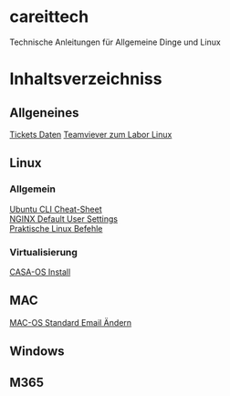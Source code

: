 # careittech
Technische Anleitungen für Allgemeine Dinge und Linux

# Inhaltsverzeichniss
## Allgeneines
[Tickets Daten](https://github.com/MartinCareJestl/careittech/blob/main/dokumente/SupportTicketErstellen.md)
[Teamviever zum Labor Linux](https://github.com/MartinCareJestl/careittech/blob/main/dokumente/Linux-Rechner-Im-Labor.md)
## Linux
### Allgemein
[Ubuntu CLI Cheat-Sheet](https://github.com/MartinCareJestl/careittech/blob/main/dokumente/Ubuntu-CLI-cheat-sheet.md)\
[NGINX Default User Settings](https://github.com/MartinCareJestl/careittech/blob/main/dokumente/Nginx-Wisssen.md)\
[Praktische Linux Befehle](https://github.com/MartinCareJestl/careittech/blob/main/dokumente/Praktische-Linux-Befehle.md)
### Virtualisierung
[CASA-OS Install](https://github.com/MartinCareJestl/careittech/blob/main/dokumente/CasaOSInstall.md)
## MAC
[MAC-OS Standard Email Ändern](https://github.com/MartinCareJestl/careittech/blob/main/dokumente/Apple-Standard-Mail-to-Outlook.md)
## Windows
## M365
